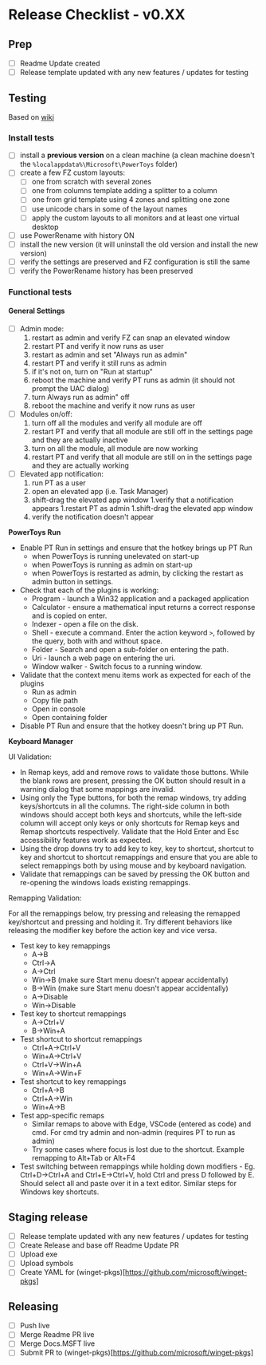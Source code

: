 # Release Checklist - v0.XX

## Prep

- [ ] Readme Update created
- [ ] Release template updated with any new features / updates for testing

## Testing 

Based on [wiki](https://github.com/microsoft/PowerToys/wiki/Release-check-list)

### Install tests
- [ ] install a **previous version** on a clean machine (a clean machine doesn't the `%localappdata%\Microsoft\PowerToys` folder)
- [ ] create a few FZ custom layouts:
    - [ ] one from scratch with several zones
    - [ ] one from columns template adding a splitter to a column
    - [ ] one from grid template using 4 zones and splitting one zone
    - [ ] use unicode chars in some of the layout names
    - [ ] apply the custom layouts to all monitors and at least one virtual desktop
- [ ] use PowerRename with history ON
- [ ] install the new version (it will uninstall the old version and install the new version)
- [ ] verify the settings are preserved and FZ configuration is still the same
- [ ] verify the PowerRename history has been preserved

### Functional tests

#### General Settings

- [ ] Admin mode:
   1. restart as admin and verify FZ can snap an elevated window
   1.  restart PT and verify it now runs as user
   1.  restart as admin and set "Always run as admin"
   1.  restart PT and verify it still runs as admin
   1. if it's not on, turn on "Run at startup"
   1. reboot the machine and verify PT runs as admin (it should not prompt the UAC dialog)
   1. turn Always run as admin" off
   1. reboot the machine and verify it now runs as user
- [ ] Modules on/off:
   1. turn off all the modules and verify all module are off
   1. restart PT and verify that all module are still off in the settings page and they are actually inactive
   1. turn on all the module, all module are now working
   1. restart PT and verify that all module are still on in the settings page and they are actually working
- [ ] Elevated app notification:
   1. run PT as a user
   1. open an elevated app (i.e. Task Manager)
   1. shift-drag the elevated app window
   1.verify that a notification appears
   1.restart PT as admin
   1.shift-drag the elevated app window
   1. verify the notification doesn't appear

**PowerToys Run**

 - Enable PT Run in settings and ensure that the hotkey brings up PT Run 
   - when PowerToys is running unelevated on start-up
   - when PowerToys is running as admin on start-up
   - when PowerToys is restarted as admin, by clicking the restart as admin button in settings.
 - Check that each of the plugins is working:
   - Program - launch a Win32 application and a packaged application
   - Calculator - ensure a mathematical input returns a correct response and is copied on enter.
   - Indexer - open a file on the disk.
   - Shell - execute a command. Enter the action keyword `>`, followed by the query, both with and without space.
   - Folder - Search and open a sub-folder on entering the path.
   - Uri - launch a web page on entering the uri.
   - Window walker - Switch focus to a running window.
 - Validate that the context menu items work as expected for each of the plugins
   - Run as admin
   - Copy file path
   - Open in console
   - Open containing folder
 - Disable PT Run and ensure that the hotkey doesn't bring up PT Run.

**Keyboard Manager**

UI Validation:

  - In Remap keys, add and remove rows to validate those buttons. While the blank rows are present, pressing the OK button should result in a warning dialog that some mappings are invalid.
  - Using only the Type buttons, for both the remap windows, try adding keys/shortcuts in all the columns. The right-side column in both windows should accept both keys and shortcuts, while the left-side column will accept only keys or only shortcuts for Remap keys and Remap shortcuts respectively. Validate that the Hold Enter and Esc accessibility features work as expected.
  - Using the drop downs try to add key to key, key to shortcut, shortcut to key and shortcut to shortcut remappings and ensure that you are able to select remappings both by using mouse and by keyboard navigation.
  - Validate that remappings can be saved by pressing the OK button and re-opening the windows loads existing remappings.

Remapping Validation:

For all the remappings below, try pressing and releasing the remapped key/shortcut and pressing and holding it. Try different behaviors like releasing the modifier key before the action key and vice versa.
  - Test key to key remappings
    - A->B
    - Ctrl->A
    - A->Ctrl
    - Win->B (make sure Start menu doesn't appear accidentally)
    - B->Win (make sure Start menu doesn't appear accidentally)
    - A->Disable
    - Win->Disable
  - Test key to shortcut remappings
    - A->Ctrl+V
    - B->Win+A
  - Test shortcut to shortcut remappings
    - Ctrl+A->Ctrl+V
    - Win+A->Ctrl+V
    - Ctrl+V->Win+A
    - Win+A->Win+F
  - Test shortcut to key remappings
    - Ctrl+A->B
    - Ctrl+A->Win
    - Win+A->B
  - Test app-specific remaps
    - Similar remaps to above with Edge, VSCode (entered as code) and cmd. For cmd try admin and non-admin (requires PT to run as admin)
    - Try some cases where focus is lost due to the shortcut. Example remapping to Alt+Tab or Alt+F4
  - Test switching between remappings while holding down modifiers - Eg. Ctrl+D->Ctrl+A and Ctrl+E->Ctrl+V, hold Ctrl and press D followed by E. Should select all and paste over it in a text editor. Similar steps for Windows key shortcuts.

## Staging release

- [ ] Release template updated with any new features / updates for testing
- [ ] Create Release and base off Readme Update PR
- [ ] Upload exe
- [ ] Upload symbols
- [ ] Create YAML for (winget-pkgs)[https://github.com/microsoft/winget-pkgs]

## Releasing
- [ ] Push live
- [ ] Merge Readme PR live
- [ ] Merge Docs.MSFT live
- [ ] Submit PR to (winget-pkgs)[https://github.com/microsoft/winget-pkgs]
